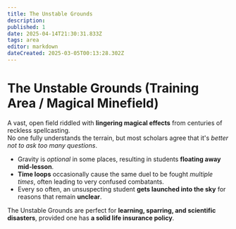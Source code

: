 ```yaml
---
title: The Unstable Grounds
description: 
published: 1
date: 2025-04-14T21:30:31.833Z
tags: area
editor: markdown
dateCreated: 2025-03-05T00:13:28.302Z
---
```


# The Unstable Grounds (Training Area / Magical Minefield)
A vast, open field riddled with **lingering magical effects** from centuries of reckless spellcasting.  
No one fully understands the terrain, but most scholars agree that it's *better not to ask too many questions*.  

- Gravity is *optional* in some places, resulting in students **floating away mid-lesson**.  
- **Time loops** occasionally cause the same duel to be fought *multiple times*, often leading to very confused combatants.  
- Every so often, an unsuspecting student **gets launched into the sky** for reasons that remain **unclear**.  

The Unstable Grounds are perfect for **learning, sparring, and scientific disasters**, provided one has **a solid life insurance policy**.
